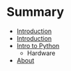 # Summary

* [Introduction](README.md)
* [Introduction](introduction.md)
* [Intro to Python](intro_to_python.md)
   * Hardware
* [About](about.md)

